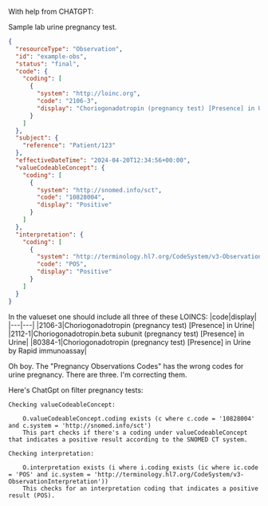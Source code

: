 With help from  CHATGPT:

Sample lab urine pregnancy test.
```json
{
  "resourceType": "Observation",
  "id": "example-obs",
  "status": "final",
  "code": {
    "coding": [
      {
        "system": "http://loinc.org",
        "code": "2106-3",
        "display": "Choriogonadotropin (pregnancy test) [Presence] in Urine"
      }
    ]
  },
  "subject": {
    "reference": "Patient/123"
  },
  "effectiveDateTime": "2024-04-20T12:34:56+00:00",
  "valueCodeableConcept": {
    "coding": [
      {
        "system": "http://snomed.info/sct",
        "code": "10828004",
        "display": "Positive"
      }
    ]
  },
  "interpretation": {
    "coding": [
      {
        "system": "http://terminology.hl7.org/CodeSystem/v3-ObservationInterpretation",
        "code": "POS",
        "display": "Positive"
      }
    ]
  }
}
```
In the valueset one should include all three of these LOINCS:
|code|display|
|---|---|
|2106-3|Choriogonadotropin (pregnancy test) [Presence] in Urine|
|2112-1|Choriogonadotropin.beta subunit (pregnancy test) [Presence] in Urine|
|80384-1|Choriogonadotropin (pregnancy test) [Presence] in Urine by Rapid immunoassay|

Oh boy. The "Pregnancy Observations Codes" has the wrong codes for urine pregnancy. There are three. I'm correcting them. 

Here's ChatGpt on filter pregnancy tests:
```
Checking valueCodeableConcept:

    O.valueCodeableConcept.coding exists (c where c.code = '10828004' and c.system = 'http://snomed.info/sct')
    This part checks if there's a coding under valueCodeableConcept that indicates a positive result according to the SNOMED CT system.

Checking interpretation:

    O.interpretation exists (i where i.coding exists (ic where ic.code = 'POS' and ic.system = 'http://terminology.hl7.org/CodeSystem/v3-ObservationInterpretation'))
    This checks for an interpretation coding that indicates a positive result (POS).
```